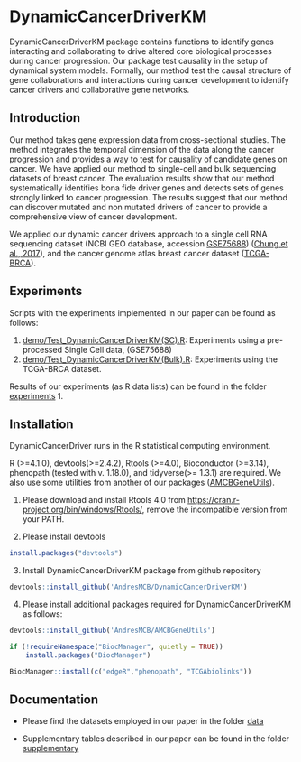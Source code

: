 # DynamicCancerDriverKM
DynamicCancerDriverKM package contains functions to identify genes interacting and collaborating to drive altered core biological processes during cancer progression. Our package test causality in the setup of dynamical system models. Formally, our method test the causal structure of gene collaborations and interactions during cancer development to identify cancer drivers and collaborative gene networks. 

## Introduction 
Our method takes gene expression data from cross-sectional studies. The method integrates the temporal dimension of the data along the cancer progression and provides a way to test for causality of candidate genes on cancer. We have applied our method to single-cell and bulk sequencing datasets of breast cancer. The evaluation results show that our method systematically identifies bona fide driver genes and detects sets of genes strongly linked to cancer progression. The results suggest that
our method can discover mutated and non mutated drivers of cancer to provide a comprehensive view of cancer development.

We applied our dynamic cancer drivers approach to a single cell RNA sequencing dataset (NCBI GEO database, accession [GSE75688](https://www.ncbi.nlm.nih.gov/geo/query/acc.cgi?acc=GSE75688)) ([Chung et al., 2017](https://www.nature.com/articles/ncomms15081)), and the cancer genome atlas breast cancer dataset ([TCGA-BRCA](https://portal.gdc.cancer.gov/projects/TCGA-BRCA)).

## Experiments
Scripts with the experiments implemented in our paper can be found as follows:
1. [demo/Test_DynamicCancerDriverKM(SC).R](demo/Test_DynamicCancerDriverKM(SC).R): Experiments using a pre-processed Single Cell data, (GSE75688)
2. [demo/Test_DynamicCancerDriverKM(Bulk).R](demo/Test_DynamicCancerDriverKM(Bulk).R): Experiments using the TCGA-BRCA dataset.

Results of our experiments (as R data lists) can be found in the folder [experiments](experiments/)
1.

## Installation 
DynamicCancerDriver runs in the R statistical computing environment.

R (>=4.1.0), devtools(>=2.4.2), Rtools (>=4.0), Bioconductor (>=3.14), phenopath (tested with v. 1.18.0), and
 tidyverse(>= 1.3.1) are  required.
We also use some utilities from another of our packages ([AMCBGeneUtils](https://github.com/AndresMCB/AMCBGeneUtils)).

1. Please download and install Rtools 4.0 from https://cran.r-project.org/bin/windows/Rtools/, remove the incompatible version from your PATH.

2. Please install devtools 

```R
install.packages("devtools")
```

3. Install DynamicCancerDriverKM package from github repository 
```R
devtools::install_github('AndresMCB/DynamicCancerDriverKM')
```

4. Please install additional packages required for DynamicCancerDriverKM as follows: 
```R
devtools::install_github('AndresMCB/AMCBGeneUtils')

if (!requireNamespace("BiocManager", quietly = TRUE))
    install.packages("BiocManager")

BiocManager::install(c("edgeR","phenopath", "TCGAbiolinks"))

```
## Documentation 
* Please find the datasets employed in our paper in the folder [data](data/)

* Supplementary tables described in our paper can be found in the folder [supplementary](supplementary/)
